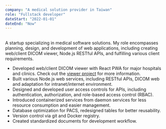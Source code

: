 ```yaml
---
company: "A medical solution provider in Taiwan"
role: "Fullstack developer"
dateStart: "2022-01-01"
dateEnd: "Now"
---
```


<br/>
A startup specializing in medical software solutions. My role encompasses planning, design, and development of web applications, including creating web/client DICOM viewer, Node.js RESTful APIs, and fulfilling various client requirements.

- Developed web/client DICOM viewer with React PWA for major hospitals and clinics. Check out the [viewer project](/projects/react-dicom-viewer) for more information.
- Built various Node.js web services, including RESTful APIs, DICOM web and adaptation for intranet/internet environment.
- Designed and developed user access controls for APIs, including authentication, authorization, and role-based access control (RBAC).
- Introduced containerized services from daemon services for less resource consumption and easier management.
- Database optimization for PACS, redesigned tables for better reusability.
- Version control via git and Docker registry.
- Created standardized documents for development workflow.
